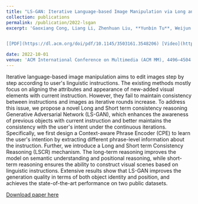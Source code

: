 ```yaml
---
title: "LS-GAN: Iterative Language-based Image Manipulation via Long and Short Term Consistency Reasoning"
collection: publications
permalink: /publication/2022-lsgan
excerpt: 'Gaoxiang Cong, Liang Li, Zhenhuan Liu, **Yunbin Tu**, Weijun Qin, Shenyuan Zhang, Chenggang Yan, Wenyu Wang, Bin Jiang.


[[PDF](https://dl.acm.org/doi/pdf/10.1145/3503161.3548206) [Video](https://dl.acm.org/doi/abs/10.1145/3503161.3548206)]'

date: 2022-10-01
venue: 'ACM International Conference on Multimedia (ACM MM), 4496–4504'
---
```


Iterative language-based image manipulation aims to edit images step by step according to user's linguistic instructions. The existing methods mostly focus on aligning the attributes and appearance of new-added visual elements with current instruction. However, they fail to maintain consistency between instructions and images as iterative rounds increase. To address this issue, we propose a novel Long and Short term consistency reasoning Generative Adversarial Network (LS-GAN), which enhances the awareness of previous objects with current instruction and better maintains the consistency with the user's intent under the continuous iterations. Specifically, we first design a Context-aware Phrase Encoder (CPE) to learn the user's intention by extracting different phrase-level information about the instruction. Further, we introduce a Long and Short term Consistency Reasoning (LSCR) mechanism. The long-term reasoning improves the model on semantic understanding and positional reasoning, while short-term reasoning ensures the ability to construct visual scenes based on linguistic instructions. Extensive results show that LS-GAN improves the generation quality in terms of both object identity and position, and achieves the state-of-the-art performance on two public datasets.

[Download paper here](https://dl.acm.org/doi/pdf/10.1145/3503161.3548206)
